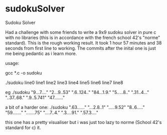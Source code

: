 # sudokuSolver
Sudoku Solver

Had a challenge with some friends to write a 9x9 sudoku solver in pure c with no libraries (this is in accordance with the french school 42's "norme" standard). This is the rough working result. It took 1 hour 57 minutes and 38 seconds from first line to working. The commits after the inital one is just me being pedantic as i learn more.

usage:

gcc *.c -o sudoku

./sudoku line0 line1 line2 line3 line4 line5 line6 line7 line8

eg ./sudoku "9...7...." "2...9..53" ".6..124.." "84...1.9." "5.....8.." ".31..4..." "..37..68." ".9..5.741" "47......."

a bit of a harder one:
./sudoku ".63......" "...2.8..1" ".....9.52" "8..6....." "59......." ".......75" "....7..4." ".3....91." ".57.3...."

this one has a pretty visualiser but i was just too lazy to norme (School 42's standard for c) it.
